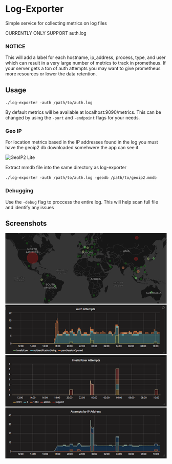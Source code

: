 # Log-Exporter
Simple service for collecting metrics on log files

CURRENTLY ONLY SUPPORT auth.log

### NOTICE
This will add a label for each hostname, ip_address, process, type, and user which can result in a very large number of metrics to track in prometheus. If your server gets a ton of auth attempts you may want to give prometheus more resources or lower the data retention.


## Usage

`./log-exporter -auth /path/to/auth.log`

By default metrics will be available at localhost:9090/metrics. This can be changed by using the `-port` and `-endpoint` flags for your needs.

### Geo IP
For location metrics based in the IP addresses found in the log you must have the geoip2 db downloaded somehwere the app can see it.

![GeoIP2 Lite](https://dev.maxmind.com/geoip/geoip2/geolite2/)

Extract mmdb file into the same directory as log-exporter

`./log-exporter -auth /path/to/auth.log -geodb /path/to/geoip2.mmdb`


### Debugging
Use the `-debug` flag to proccess the entire log. This will help scan full file and identify any issues

## Screenshots

![GeoIP Map](https://raw.githubusercontent.com/bah2830/Log-Exporter/master/images/geoip_map.png)
![Auth Attempts](https://raw.githubusercontent.com/bah2830/Log-Exporter/master/images/auth_attempts.png)
![Invalid Users](https://raw.githubusercontent.com/bah2830/Log-Exporter/master/images/invalid_users.png)
![By IP Address](https://raw.githubusercontent.com/bah2830/Log-Exporter/master/images/by_ip_address.png)
